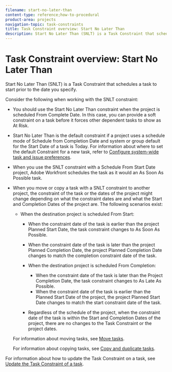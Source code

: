 ```yaml
---
filename: start-no-later-than
content-type: reference;how-to-procedural
product-area: projects
navigation-topic: task-constraints
title: Task Constraint overview: Start No Later Than
description: Start No Later Than (SNLT) is a Task Constraint that schedules a task to start prior to the date you specify.
---
```


# Task Constraint overview: Start No Later Than

Start No Later Than (SNLT) is a Task Constraint that schedules a task to start prior to the date you specify.

Consider the following when working with the SNLT constraint:

* You should use the Start No Later Than constraint when the project is scheduled From Complete Date. In this case, you can provide a soft constraint on a task before it forces other dependent tasks to show as At Risk.
* Start No Later Than is the default constraint if a project uses a schedule mode of&nbsp;Schedule from Completion Date and system or group default for the Start&nbsp;Date of a task is Today. For information about where to set the default Constraint for a new task, refer to [Configure system-wide task and issue preferences](../../../administration-and-setup/set-up-workfront/configure-system-defaults/set-task-issue-preferences.md).
* When you use the SNLT constraint with a Schedule From Start Date project, Adobe Workfront schedules the task as it would an As Soon As Possible task.
* When you move or copy a task with a SNLT constraint to another project, the constraint of the task or the dates of the project might change depending on what the constraint dates are and what the Start and Completion Dates of the project are. The following scenarios exist:

   * When the destination project is scheduled From Start:

      * When the constraint date of the task is earlier than the project Planned Start Date, the task constraint changes to As Soon As Possible. 
      * When the constraint date of the task is later than the project Planned Completion Date, the project Planned Completion Date changes to match the completion constraint date of the task.

      * When the destination project is scheduled From Completion:

         * When the constraint date of the task is later than the Project Completion Date, the task constraint changes to As Late As Possible. 
         * When the constraint date of the task is earlier than the Planned Start Date of the project, the project Planned Start Date changes to match the start constraint date of the task.

      * Regardless of the schedule of the project, when the constraint date of the task is within the Start and Completion Dates of the project, there are no changes to the Task Constraint or the project dates.

  For information about moving tasks, see [Move tasks](../../../manage-work/tasks/manage-tasks/move-tasks.md).

  For information about copying tasks, see [Copy and duplicate tasks](../../../manage-work/tasks/manage-tasks/copy-and-duplicate-tasks.md).

For information about how to update the Task&nbsp;Constraint on a task, see [Update the Task Constraint of a task](../../../manage-work/tasks/task-constraints/update-task-constraint-of-task.md).

<!--
<div data-mc-conditions="QuicksilverOrClassic.Draft mode">
<h2><a name="using-SNLT"></a>Use the Start No Later Than Task Constraint</h2>
<p>To update the Task Constraint to Start No Later Than:</p>
<ol>
<li value="1">Go to a task whose Task Constraint you want to update.</li>
<li value="2"> <p data-mc-conditions="QuicksilverOrClassic.Quicksilver">Click the <strong>More</strong> icon <img src="assets/qs-more-icon-on-an-object.png"> next to the task name, then click <strong>Edit</strong>.</p> </li>
<li value="3">In the <strong>Overview</strong> section, expand the <strong>Task Constraint</strong> drop-down menu.</li>
<li value="4"> <p>Select <strong>Start No Later Than</strong>.</p> </li>
<li value="5"> <p>Specify a <strong>Planned Start Date</strong>.</p> <p>This is the date by which the task must start, and not later than this date.</p> </li>
<li value="6">Click <strong>Save Changes</strong>.<br></li>
</ol>
</div>
-->

